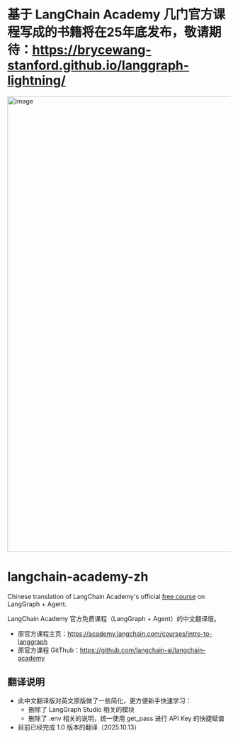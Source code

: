 
# 基于 LangChain Academy 几门官方课程写成的书籍将在25年底发布，敬请期待：https://brycewang-stanford.github.io/langgraph-lightning/
<img width="1517" height="1028" alt="image" src="https://github.com/user-attachments/assets/d211cb3e-97d6-4493-a448-e30dc8aae250" />

# langchain-academy-zh
Chinese translation of LangChain Academy's official [free course](https://github.com/langchain-ai/langchain-academy) on LangGraph + Agent. 

LangChain Academy 官方免费课程（LangGraph + Agent）的中文翻译版。

- 原官方课程主页：https://academy.langchain.com/courses/intro-to-langgraph
- 原官方课程 GitThub：https://github.com/langchain-ai/langchain-academy

## 翻译说明
- 此中文翻译版对英文原版做了一些简化，更方便新手快速学习：
  - 删除了 LangGraph Studio 相关的模块
  - 删除了 .env 相关的说明，统一使用 get_pass 进行 API Key 的快捷赋值
- 目前已经完成 1.0 版本的翻译（2025.10.13）

